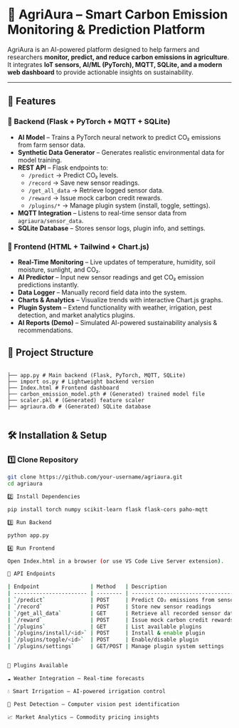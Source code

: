 # 🌱 AgriAura – Smart Carbon Emission Monitoring & Prediction Platform  

AgriAura is an AI-powered platform designed to help farmers and researchers **monitor, predict, and reduce carbon emissions in agriculture**.  
It integrates **IoT sensors, AI/ML (PyTorch), MQTT, SQLite, and a modern web dashboard** to provide actionable insights on sustainability.  

---

## 🚀 Features  

### 🔧 Backend (Flask + PyTorch + MQTT + SQLite)  
- **AI Model** – Trains a PyTorch neural network to predict CO₂ emissions from farm sensor data.  
- **Synthetic Data Generator** – Generates realistic environmental data for model training.  
- **REST API** – Flask endpoints to:  
  - `/predict` → Predict CO₂ levels.  
  - `/record` → Save new sensor readings.  
  - `/get_all_data` → Retrieve logged sensor data.  
  - `/reward` → Issue mock carbon credit rewards.  
  - `/plugins/*` → Manage plugin system (install, toggle, settings).  
- **MQTT Integration** – Listens to real-time sensor data from `agriaura/sensor_data`.  
- **SQLite Database** – Stores sensor logs, plugin info, and settings.  

### 🎨 Frontend (HTML + Tailwind + Chart.js)  
- **Real-Time Monitoring** – Live updates of temperature, humidity, soil moisture, sunlight, and CO₂.  
- **AI Predictor** – Input new sensor readings and get CO₂ emission predictions instantly.  
- **Data Logger** – Manually record field data into the system.  
- **Charts & Analytics** – Visualize trends with interactive Chart.js graphs.  
- **Plugin System** – Extend functionality with weather, irrigation, pest detection, and market analytics plugins.  
- **AI Reports (Demo)** – Simulated AI-powered sustainability analysis & recommendations.  


## 📂 Project Structure  

```

├── app.py # Main backend (Flask, PyTorch, MQTT, SQLite)
├── import os.py # Lightweight backend version
├── Index.html # Frontend dashboard
├── carbon_emission_model.pth # (Generated) trained model file
├── scaler.pkl # (Generated) feature scaler
├── agriaura.db # (Generated) SQLite database 


```

## 🛠️ Installation & Setup  

### 1️⃣ Clone Repository  
```bash
git clone https://github.com/your-username/agriaura.git
cd agriaura

2️⃣ Install Dependencies

pip install torch numpy scikit-learn flask flask-cors paho-mqtt

3️⃣ Run Backend

python app.py

4️⃣ Run Frontend

Open Index.html in a browser (or use VS Code Live Server extension).

🔌 API Endpoints

| Endpoint                | Method   | Description                             |
| ----------------------- | -------- | --------------------------------------- |
| `/predict`              | POST     | Predict CO₂ emissions from sensor input |
| `/record`               | POST     | Store new sensor readings               |
| `/get_all_data`         | GET      | Retrieve all recorded sensor data       |
| `/reward`               | POST     | Issue mock carbon credit rewards        |
| `/plugins`              | GET      | List available plugins                  |
| `/plugins/install/<id>` | POST     | Install & enable plugin                 |
| `/plugins/toggle/<id>`  | POST     | Enable/disable plugin                   |
| `/plugins/settings`     | GET/POST | Manage plugin system settings           |


🧩 Plugins Available

☁️ Weather Integration – Real-time forecasts

💧 Smart Irrigation – AI-powered irrigation control

🐞 Pest Detection – Computer vision pest identification

📈 Market Analytics – Commodity pricing insights